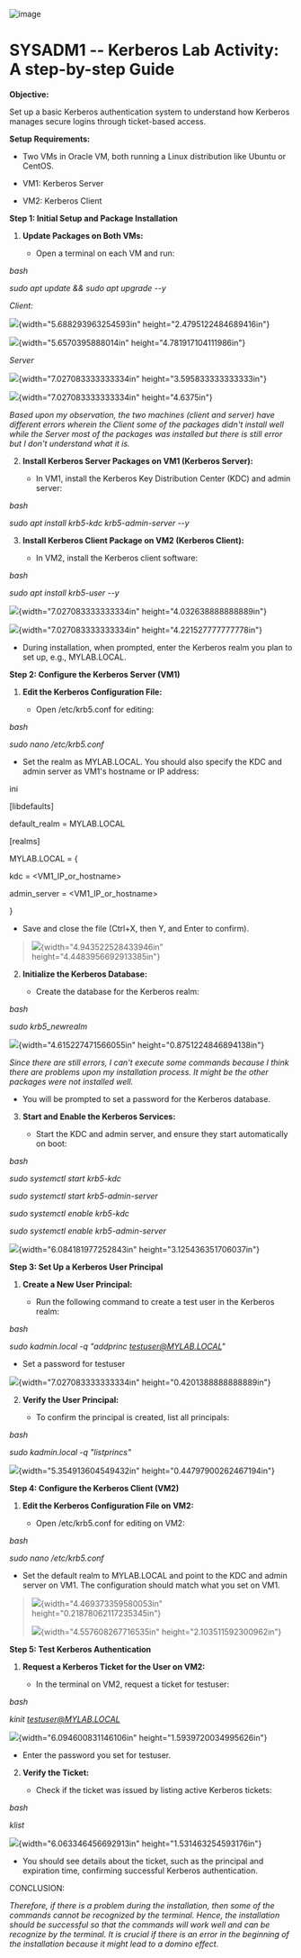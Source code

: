 ![image](https://github.com/user-attachments/assets/bfd4a60c-b5ea-4a0c-86a8-29defcb4efdd)


# SYSADM1 -- Kerberos Lab Activity: A step-by-step Guide

**Objective:**

Set up a basic Kerberos authentication system to understand how Kerberos
manages secure logins through ticket-based access.

**Setup Requirements:**

-   Two VMs in Oracle VM, both running a Linux distribution like Ubuntu
    or CentOS.

-   VM1: Kerberos Server

-   VM2: Kerberos Client

**Step 1: Initial Setup and Package Installation**

1.  **Update Packages on Both VMs:**

    -   Open a terminal on each VM and run:

*bash*

*sudo apt update && sudo apt upgrade --y*

*Client:*

![](vertopal_041ff26734c04cad99f069a7b94749d5/media/image2.png){width="5.688293963254593in"
height="2.4795122484689416in"}

![](vertopal_041ff26734c04cad99f069a7b94749d5/media/image3.png){width="5.6570395888014in"
height="4.781917104111986in"}

*Server*

![](vertopal_041ff26734c04cad99f069a7b94749d5/media/image4.png){width="7.027083333333334in"
height="3.595833333333333in"}

![](vertopal_041ff26734c04cad99f069a7b94749d5/media/image5.png){width="7.027083333333334in"
height="4.6375in"}

*Based upon my observation, the two machines (client and server) have
different errors wherein the Client some of the packages didn't install
well while the Server most of the packages was installed but there is
still error but I don't understand what it is.*

2.  **Install Kerberos Server Packages on VM1 (Kerberos Server):**

    -   In VM1, install the Kerberos Key Distribution Center (KDC) and
        admin server:

*bash*

*sudo apt install krb5-kdc krb5-admin-server --y*

3.  **Install Kerberos Client Package on VM2 (Kerberos Client):**

    -   In VM2, install the Kerberos client software:

*bash*

*sudo apt install krb5-user --y*

![](vertopal_041ff26734c04cad99f069a7b94749d5/media/image6.png){width="7.027083333333334in"
height="4.032638888888889in"}

![](vertopal_041ff26734c04cad99f069a7b94749d5/media/image7.png){width="7.027083333333334in"
height="4.221527777777778in"}

-   During installation, when prompted, enter the Kerberos realm you
    plan to set up, e.g., MYLAB.LOCAL.

**Step 2: Configure the Kerberos Server (VM1)**

1.  **Edit the Kerberos Configuration File:**

    -   Open /etc/krb5.conf for editing:

*bash*

*sudo nano /etc/krb5.conf*

-   Set the realm as MYLAB.LOCAL. You should also specify the KDC and
    admin server as VM1's hostname or IP address:

ini

\[libdefaults\]

default_realm = MYLAB.LOCAL

\[realms\]

MYLAB.LOCAL = {

kdc = \<VM1_IP_or_hostname\>

admin_server = \<VM1_IP_or_hostname\>

}

-   Save and close the file (Ctrl+X, then Y, and Enter to confirm).

> ![](vertopal_041ff26734c04cad99f069a7b94749d5/media/image8.png){width="4.943522528433946in"
> height="4.4483956692913385in"}

2.  **Initialize the Kerberos Database:**

    -   Create the database for the Kerberos realm:

*bash*

*sudo krb5_newrealm*

![](vertopal_041ff26734c04cad99f069a7b94749d5/media/image9.png){width="4.615227471566055in"
height="0.8751224846894138in"}

*Since there are still errors, I can't execute some commands because I
think there are problems upon my installation process. It might be the
other packages were not installed well.*

-   You will be prompted to set a password for the Kerberos database.

3.  **Start and Enable the Kerberos Services:**

    -   Start the KDC and admin server, and ensure they start
        automatically on boot:

*bash*

*sudo systemctl start krb5-kdc*

*sudo systemctl start krb5-admin-server*

*sudo systemctl enable krb5-kdc*

*sudo systemctl enable krb5-admin-server*

![](vertopal_041ff26734c04cad99f069a7b94749d5/media/image10.png){width="6.084181977252843in"
height="3.125436351706037in"}

**Step 3: Set Up a Kerberos User Principal**

1.  **Create a New User Principal:**

    -   Run the following command to create a test user in the Kerberos
        realm:

*bash*

*sudo kadmin.local -q \"addprinc testuser@MYLAB.LOCAL\"*

-   Set a password for testuser

![](vertopal_041ff26734c04cad99f069a7b94749d5/media/image11.png){width="7.027083333333334in"
height="0.4201388888888889in"}

2.  **Verify the User Principal:**

    -   To confirm the principal is created, list all principals:

*bash*

*sudo kadmin.local -q \"listprincs\"*

![](vertopal_041ff26734c04cad99f069a7b94749d5/media/image12.png){width="5.354913604549432in"
height="0.44797900262467194in"}

**Step 4: Configure the Kerberos Client (VM2)**

1.  **Edit the Kerberos Configuration File on VM2:**

    -   Open /etc/krb5.conf for editing on VM2:

*bash*

*sudo nano /etc/krb5.conf*

-   Set the default realm to MYLAB.LOCAL and point to the KDC and admin
    server on VM1. The configuration should match what you set on VM1.

> ![](vertopal_041ff26734c04cad99f069a7b94749d5/media/image13.png){width="4.469373359580053in"
> height="0.21878062117235345in"}
>
> ![](vertopal_041ff26734c04cad99f069a7b94749d5/media/image14.png){width="4.557608267716535in"
> height="2.103511592300962in"}

**Step 5: Test Kerberos Authentication**

1.  **Request a Kerberos Ticket for the User on VM2:**

    -   In the terminal on VM2, request a ticket for testuser:

*bash*

*kinit <testuser@MYLAB.LOCAL>*

![](vertopal_041ff26734c04cad99f069a7b94749d5/media/image15.png){width="6.094600831146106in"
height="1.5939720034995626in"}

-   Enter the password you set for testuser.

2.  **Verify the Ticket:**

    -   Check if the ticket was issued by listing active Kerberos
        tickets:

*bash*

*klist*

![](vertopal_041ff26734c04cad99f069a7b94749d5/media/image16.png){width="6.063346456692913in"
height="1.531463254593176in"}

-   You should see details about the ticket, such as the principal and
    expiration time, confirming successful Kerberos authentication.

CONCLUSION:

*Therefore, if there is a problem during the installation, then some of
the commands cannot be recognized by the terminal. Hence, the
installation should be successful so that the commands will work well
and can be recognize by the terminal. It is crucial if there is an error
in the beginning of the installation because it might lead to a domino
effect.*
